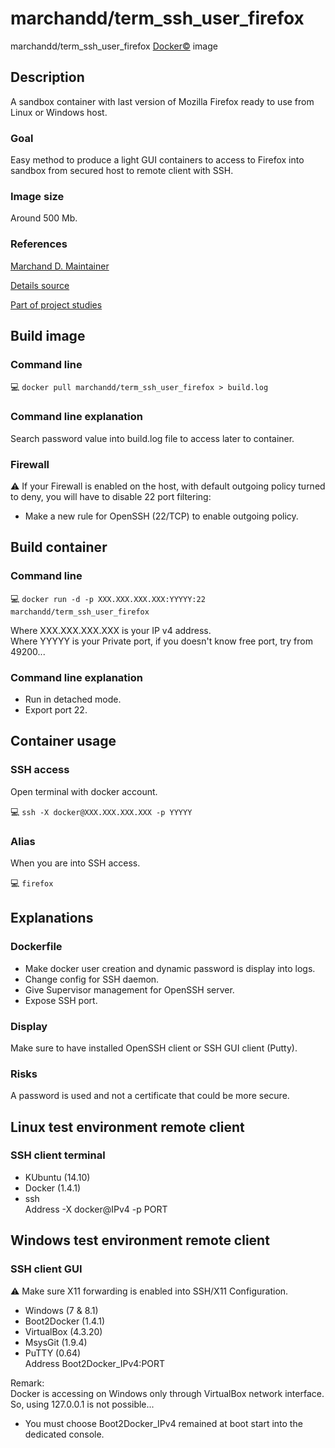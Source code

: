 # marchandd/term_ssh_user_firefox

marchandd/term_ssh_user_firefox [Docker:copyright:](https://docs.docker.com/ "Docker") image

## Description

A sandbox container with last version of Mozilla Firefox ready to use from Linux or Windows host.

### Goal

Easy method to produce a light GUI containers to access to Firefox into sandbox from secured host to remote client with SSH.

### Image size

Around 500 Mb.

### References

[Marchand D. Maintainer](https://github.com/marchandd/ "Maintainer")

[Details source](https://github.com/marchandd/term_ssh_user_firefox/ "Details")

[Part of project studies](https://github.com/marchandd/docker_index/ "References")

## Build image

### Command line

:computer: `docker pull marchandd/term_ssh_user_firefox > build.log`

### Command line explanation

Search password value into build.log file to access later to container.

### Firewall

:warning: If your Firewall is enabled on the host, with default outgoing policy turned to 
deny, 
you will have to disable 22 port filtering:  
- Make a new rule for OpenSSH (22/TCP) to enable outgoing policy.

## Build container

### Command line

:computer: `docker run -d -p XXX.XXX.XXX.XXX:YYYYY:22 marchandd/term_ssh_user_firefox`

Where XXX.XXX.XXX.XXX is your IP v4 address.  
Where YYYYY is your Private port, if you doesn't know free port, try from 49200...

### Command line explanation

- Run in detached mode.
- Export port 22.

## Container usage

### SSH access

Open terminal with docker account.

:computer: `ssh -X docker@XXX.XXX.XXX.XXX -p YYYYY`

### Alias

When you are into SSH access.

:computer: `firefox`

## Explanations

### Dockerfile

- Make docker user creation and dynamic password is display into logs.
- Change config for SSH daemon.
- Give Supervisor management for OpenSSH server.
- Expose SSH port.

### Display

Make sure to have installed OpenSSH client or SSH GUI client (Putty).

### Risks

A password is used and not a certificate that could be more secure.
 
## Linux test environment remote client

### SSH client terminal

- KUbuntu (14.10)
- Docker (1.4.1)
- ssh  
  Address -X docker@IPv4 -p PORT

## Windows test environment remote client

### SSH client GUI

:warning: Make sure X11 forwarding is enabled into SSH/X11 Configuration.

- Windows (7 & 8.1)
- Boot2Docker (1.4.1)
- VirtualBox (4.3.20)
- MsysGit (1.9.4)
- PuTTY (0.64)  
  Address Boot2Docker_IPv4:PORT

Remark:  
Docker is accessing on Windows only through VirtualBox network interface. 
So, using 127.0.0.1 is not possible...  
- You must choose Boot2Docker_IPv4 remained at boot start into the dedicated console.
